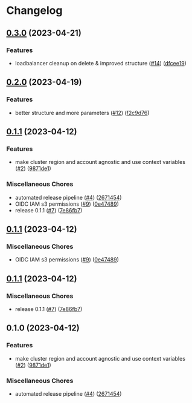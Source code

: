 # Changelog

## [0.3.0](https://github.com/garden-io/dev-cluster/compare/v0.2.0...v0.3.0) (2023-04-21)


### Features

* loadbalancer cleanup on delete & improved structure ([#14](https://github.com/garden-io/dev-cluster/issues/14)) ([dfcee19](https://github.com/garden-io/dev-cluster/commit/dfcee19335bdacaea153ed453387b3e87aa2d341))

## [0.2.0](https://github.com/garden-io/dev-cluster/compare/v0.1.1...v0.2.0) (2023-04-19)


### Features

* better structure and more parameters ([#12](https://github.com/garden-io/dev-cluster/issues/12)) ([f2c9d76](https://github.com/garden-io/dev-cluster/commit/f2c9d7696a7b0a583a65cfcbb31ca8ecf7f11ae2))

## [0.1.1](https://github.com/garden-io/dev-cluster/compare/v0.1.1...v0.1.1) (2023-04-12)


### Features

* make cluster region and account agnostic and use context variables ([#2](https://github.com/garden-io/dev-cluster/issues/2)) ([9871de1](https://github.com/garden-io/dev-cluster/commit/9871de140c3f7038795f3a881d36f75a58e1b54a))


### Miscellaneous Chores

* automated release pipeline ([#4](https://github.com/garden-io/dev-cluster/issues/4)) ([2671454](https://github.com/garden-io/dev-cluster/commit/2671454818021b478ba46fb9eab2247ceaaa8ca1))
* OIDC IAM s3 permissions ([#9](https://github.com/garden-io/dev-cluster/issues/9)) ([0e47489](https://github.com/garden-io/dev-cluster/commit/0e4748994ea854711f9c2aa51a7666c15b332044))
* release 0.1.1 ([#7](https://github.com/garden-io/dev-cluster/issues/7)) ([7e86fb7](https://github.com/garden-io/dev-cluster/commit/7e86fb77023122641719aac21d3ab5c89832560d))

## [0.1.1](https://github.com/garden-io/dev-cluster/compare/v0.1.1...v0.1.1) (2023-04-12)


### Miscellaneous Chores

* OIDC IAM s3 permissions ([#9](https://github.com/garden-io/dev-cluster/issues/9)) ([0e47489](https://github.com/garden-io/dev-cluster/commit/0e4748994ea854711f9c2aa51a7666c15b332044))

## [0.1.1](https://github.com/garden-io/dev-cluster/compare/v0.1.0...v0.1.1) (2023-04-12)


### Miscellaneous Chores

* release 0.1.1 ([#7](https://github.com/garden-io/dev-cluster/issues/7)) ([7e86fb7](https://github.com/garden-io/dev-cluster/commit/7e86fb77023122641719aac21d3ab5c89832560d))

## 0.1.0 (2023-04-12)


### Features

* make cluster region and account agnostic and use context variables ([#2](https://github.com/garden-io/dev-cluster/issues/2)) ([9871de1](https://github.com/garden-io/dev-cluster/commit/9871de140c3f7038795f3a881d36f75a58e1b54a))


### Miscellaneous Chores

* automated release pipeline ([#4](https://github.com/garden-io/dev-cluster/issues/4)) ([2671454](https://github.com/garden-io/dev-cluster/commit/2671454818021b478ba46fb9eab2247ceaaa8ca1))
